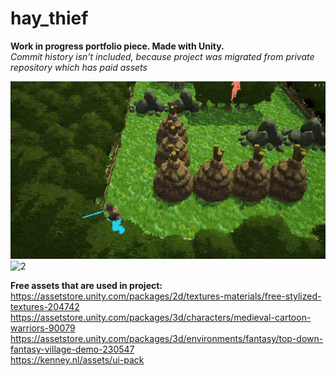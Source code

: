 # hay_thief
**Work in progress portfolio piece. Made with Unity.**  
*Commit history isn't included, because project was migrated from private repository which has paid assets*

![1](showcase_1.gif)
![2](showcase_2.gif)


**Free assets that are used in project:**  
https://assetstore.unity.com/packages/2d/textures-materials/free-stylized-textures-204742  
https://assetstore.unity.com/packages/3d/characters/medieval-cartoon-warriors-90079  
https://assetstore.unity.com/packages/3d/environments/fantasy/top-down-fantasy-village-demo-230547  
https://kenney.nl/assets/ui-pack  
